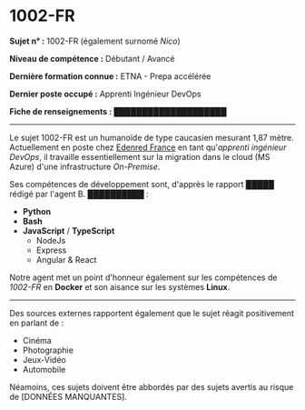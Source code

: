# 1002-FR

**Sujet n° :** 1002-FR (également surnomé *Nico*)

**Niveau de compétence :** Débutant / Avancé

**Dernière formation connue :** ETNA - Prepa accélérée

**Dernier poste occupé :** Apprenti Ingénieur DevOps

**Fiche de renseignements :** [████████████████████](Administratif/contact.md)

---

Le sujet 1002-FR est un humanoïde de type caucasien mesurant 1,87 mètre. Actuellement en poste chez [Edenred France](https://www.edenred.fr/) en tant qu'*apprenti ingénieur DevOps*, il travaille essentiellement sur la migration dans le cloud (MS Azure) d'une infrastructure *On-Premise*.

Ses compétences de développement sont, d'apprès le rapport **█████** rédigé par l'agent B. ██████████ :
- **Python**
- **Bash**
- **JavaScript** / **TypeScript**
  - NodeJs
  - Express
  - Angular & React

Notre agent met un point d'honneur également sur les compétences de *1002-FR* en **Docker** et son aisance sur les systèmes **Linux**.

---

Des sources externes rapportent également que le sujet réagit positivement en parlant de :
- Cinéma
- Photographie
- Jeux-Vidéo
- Automobile

Néamoins, ces sujets doivent être abbordés par des sujets avertis au risque de [DONNÉES MANQUANTES].
